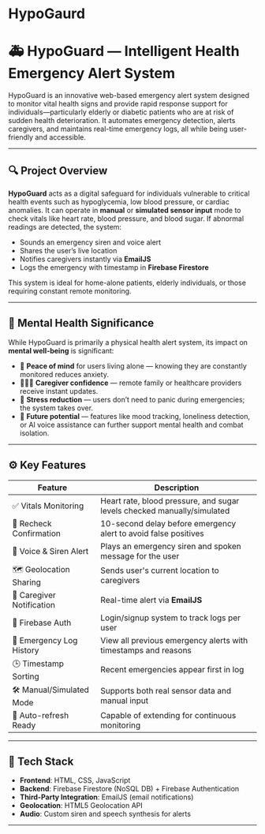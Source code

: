 # HypoGaurd
# 🚑 HypoGuard — Intelligent Health Emergency Alert System

HypoGuard is an innovative web-based emergency alert system designed to monitor vital health signs and provide rapid response support for individuals—particularly elderly or diabetic patients who are at risk of sudden health deterioration. It automates emergency detection, alerts caregivers, and maintains real-time emergency logs, all while being user-friendly and accessible.

---

## 🔍 Project Overview

**HypoGuard** acts as a digital safeguard for individuals vulnerable to critical health events such as hypoglycemia, low blood pressure, or cardiac anomalies. It can operate in **manual** or **simulated sensor input** mode to check vitals like heart rate, blood pressure, and blood sugar. If abnormal readings are detected, the system:

- Sounds an emergency siren and voice alert
- Shares the user’s live location
- Notifies caregivers instantly via **EmailJS**
- Logs the emergency with timestamp in **Firebase Firestore**

This system is ideal for home-alone patients, elderly individuals, or those requiring constant remote monitoring.

---

## 🧠 Mental Health Significance

While HypoGuard is primarily a physical health alert system, its impact on **mental well-being** is significant:

- 💬 **Peace of mind** for users living alone — knowing they are constantly monitored reduces anxiety.
- 👨‍👩‍👧 **Caregiver confidence** — remote family or healthcare providers receive instant updates.
- 🧘 **Stress reduction** — users don’t need to panic during emergencies; the system takes over.
- 🤖 **Future potential** — features like mood tracking, loneliness detection, or AI voice assistance can further support mental health and combat isolation.

---

## ⚙️ Key Features

| Feature                        | Description                                                                 |
|-------------------------------|-----------------------------------------------------------------------------|
| ✅ Vitals Monitoring           | Heart rate, blood pressure, and sugar levels checked manually/simulated    |
| 🔁 Recheck Confirmation       | 10-second delay before emergency alert to avoid false positives             |
| 📣 Voice & Siren Alert        | Plays an emergency siren and spoken message for the user                    |
| 🗺️ Geolocation Sharing       | Sends user's current location to caregivers                                |
| 📩 Caregiver Notification     | Real-time alert via **EmailJS**                                            |
| 🔐 Firebase Auth              | Login/signup system to track logs per user                                 |
| 📜 Emergency Log History      | View all previous emergency alerts with timestamps and reasons             |
| 🕒 Timestamp Sorting          | Recent emergencies appear first in log                                     |
| 🛠️ Manual/Simulated Mode     | Supports both real sensor data and manual input                            |
| 🔄 Auto-refresh Ready         | Capable of extending for continuous monitoring                             |

---

## 🧱 Tech Stack

- **Frontend**: HTML, CSS, JavaScript
- **Backend**: Firebase Firestore (NoSQL DB) + Firebase Authentication
- **Third-Party Integration**: EmailJS (email notifications)
- **Geolocation**: HTML5 Geolocation API
- **Audio**: Custom siren and speech synthesis for alerts

---
